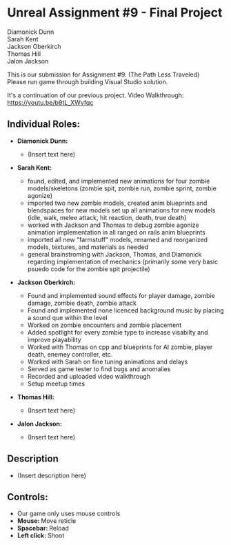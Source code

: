 # Unreal Assignment #9 - Final Project

Diamonick Dunn<br>
Sarah Kent<br>
Jackson Oberkirch<br>
Thomas Hill<br>
Jalon Jackson<br>

This is our submission for Assignment #9. (The Path Less Traveled)<br>
Please run game through building Visual Studio solution. 

It's a continuation of our previous project.
Video Walkthrough: https://youtu.be/b9tL_XWvfqc

## Individual Roles:
* <b>Diamonick Dunn:</b>
  * (Insert text here)
  
* <b>Sarah Kent:</b>
  * found, edited, and implemented new animations for four zombie models/skeletons (zombie spit, zombie run, zombie sprint, zombie agonize)
  * imported two new zombie models, created anim blueprints and blendspaces for new models set up all animations for new models (idle, walk, melee attack, hit reaction, death, true death)
  * worked with Jackson and Thomas to debug zombie agonize animation implementation in all ranged on rails anim blueprints
  * imported all new "farmstuff" models, renamed and reorganized models, textures, and materials as needed
  * general brainstroming with Jackson, Thomas, and Diamonick regarding implementation of mechanics (primarily some very basic psuedo code for the zombie spit projectile)
  
* <b>Jackson Oberkirch:</b>
  * Found and implemented sound effects for player damage, zombie damage, zombie death, zombie attack 
  * Found and implemented none licenced background music by placing a sound que within the level 
  * Worked on zombie encounters and zombie placement 
  * Added spotlight for every zombie type to increase visabilty and improve playability 
  * Worked with Thomas on cpp and blueprints for AI zombie, player death, enemey controller, etc. 
  * Worked with Sarah on fine tuning animations and delays 
  * Served as game tester to find bugs and anomalies
  * Recorded and uploaded video walkthrough 
  * Setup meetup times 
  
* <b>Thomas Hill:</b>
  * (Insert text here)
  
* <b>Jalon Jackson:</b>
  * (Insert text here)
  
## Description
* (Insert description here)
  
## Controls:
* Our game only uses mouse controls
* <b>Mouse: </b>Move reticle
* <b>Spacebar: </b>Reload
* <b>Left click: </b>Shoot
